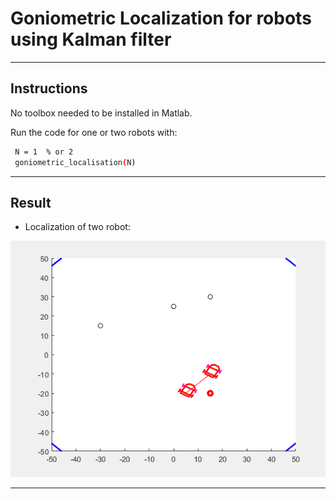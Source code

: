 # Goniometric Localization for robots using Kalman filter
---

## Instructions

No toolbox needed to be installed in Matlab.

Run the code for one or two robots with:

```bash
 N = 1  % or 2
 goniometric_localisation(N)
``` 

---

## Result


* Localization of two robot:

<p align="center">
  <img width="750" src="images/GoniometricLocalization2.gif">
</p>



---





